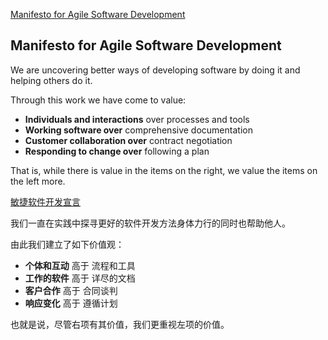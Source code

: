 [Manifesto for Agile Software Development ](http://agilemanifesto.org/iso/en/manifesto.html)


## Manifesto for Agile Software Development


We are uncovering better ways of developing software by doing it and helping others do it.

Through this work we have come to value:

* **Individuals and interactions** over processes and tools
* **Working software over** comprehensive documentation
* **Customer collaboration over** contract negotiation
* **Responding to change over** following a plan

That is, while there is value in the items on the right, we value the items on the left more.


[敏捷软件开发宣言](http://agilemanifesto.org/iso/zhchs/manifesto.html)


我们一直在实践中探寻更好的软件开发方法身体力行的同时也帮助他人。

由此我们建立了如下价值观：

* **个体和互动** 高于 流程和工具
* **工作的软件** 高于 详尽的文档
* **客户合作** 高于 合同谈判
* **响应变化** 高于 遵循计划

也就是说，尽管右项有其价值，我们更重视左项的价值。